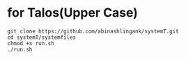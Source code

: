 # for Talos(Upper Case)

```
git clone https://github.com/abinashlingank/systemT.git
cd systemT/systemfiles
chmod +x run.sh
./run.sh
```
